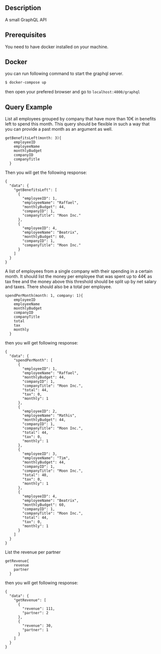 ## Description

A small GraphQL API

## Prerequisites

You need to have docker installed on your machine.

## Docker

you can run following command to start the graphql server.

```bash
$ docker-compose up
```

then open your prefered browser and go to `localhost:4000/graphql`

## Query Example

List all employees grouped by company that have more than 10€ in benefits left to spend this month. This query should be flexible in such a way that you can provide a past month as an argument as well.

```
getBenefitsLeft(month: 3){
    employeeID
    employeeName
    monthlyBudget
    companyID
    companyTitle
  }
```

Then you will get the following response:

```
{
  "data": {
    "getBenefitsLeft": [
      {
        "employeeID": 1,
        "employeeName": "Raffael",
        "monthlyBudget": 44,
        "companyID": 1,
        "companyTitle": "Moon Inc."
      },
      {
        "employeeID": 4,
        "employeeName": "Beatrix",
        "monthlyBudget": 60,
        "companyID": 1,
        "companyTitle": "Moon Inc."
      }
    ]
  }
}
```

A list of employees from a single company with their spending in a certain month. It should list the money per employee that was spent up to 44€ as tax free and the money above this threshold should be split up by net salary and taxes. There should also be a total per employee.

```
spendPerMonth(month: 1, company: 1){
    employeeID
    employeeName
    monthlyBudget
    companyID
    companyTitle
    total
    tax
    monthly
  }
```

then you will get following response:

```
{
  "data": {
    "spendPerMonth": [
      {
        "employeeID": 1,
        "employeeName": "Raffael",
        "monthlyBudget": 44,
        "companyID": 1,
        "companyTitle": "Moon Inc.",
        "total": 44,
        "tax": 0,
        "monthly": 1
      },
      {
        "employeeID": 2,
        "employeeName": "Mathis",
        "monthlyBudget": 44,
        "companyID": 1,
        "companyTitle": "Moon Inc.",
        "total": 44,
        "tax": 0,
        "monthly": 1
      },
      {
        "employeeID": 3,
        "employeeName": "Tim",
        "monthlyBudget": 44,
        "companyID": 1,
        "companyTitle": "Moon Inc.",
        "total": 40,
        "tax": 0,
        "monthly": 1
      },
      {
        "employeeID": 4,
        "employeeName": "Beatrix",
        "monthlyBudget": 60,
        "companyID": 1,
        "companyTitle": "Moon Inc.",
        "total": 44,
        "tax": 0,
        "monthly": 1
      }
    ]
  }
}
```

List the revenue per partner

```
getRevenue{
    revenue
    partner
  }
```

then you will get following response:

```
{
  "data": {
    "getRevenue": [
      {
        "revenue": 111,
        "partner": 2
      },
      {
        "revenue": 30,
        "partner": 1
      }
    ]
  }
}
```
